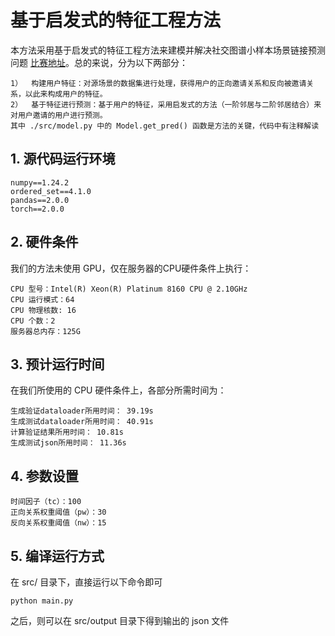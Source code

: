 # 基于启发式的特征工程方法

本方法采用基于启发式的特征工程方法来建模并解决社交图谱小样本场景链接预测问题 [比赛地址](https://tianchi.aliyun.com/competition/entrance/532073/introduction?spm=a2c22.12281957.0.0.4c885d9bXNO3KY)。总的来说，分为以下两部分：
    
    1）	构建用户特征：对源场景的数据集进行处理，获得用户的正向邀请关系和反向被邀请关系，以此来构成用户的特征。
    2）	基于特征进行预测：基于用户的特征，采用启发式的方法（一阶邻居与二阶邻居结合）来对用户邀请的用户进行预测。
    其中 ./src/model.py 中的 Model.get_pred() 函数是方法的关键，代码中有注释解读

## 1. 源代码运行环境

    numpy==1.24.2
    ordered_set==4.1.0
    pandas==2.0.0
    torch==2.0.0

## 2. 硬件条件
我们的方法未使用 GPU，仅在服务器的CPU硬件条件上执行：

    CPU 型号：Intel(R) Xeon(R) Platinum 8160 CPU @ 2.10GHz
    CPU 运行模式：64
    CPU 物理核数: 16
    CPU 个数：2
    服务器总内存：125G


## 3. 预计运行时间
在我们所使用的 CPU 硬件条件上，各部分所需时间为：

    生成验证dataloader所用时间： 39.19s
    生成测试dataloader所用时间： 40.91s
    计算验证结果所用时间： 10.81s
    生成测试json所用时间： 11.36s

## 4. 参数设置

    时间因子（tc）：100
    正向关系权重阈值（pw）：30
    反向关系权重阈值（nw）：15

## 5. 编译运行方式

在 src/ 目录下，直接运行以下命令即可

    python main.py

之后，则可以在 src/output 目录下得到输出的 json 文件
